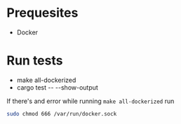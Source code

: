 # Prequesites

- Docker

# Run tests

- make all-dockerized
- cargo test -- --show-output

If there's and error while running `make all-dockerized` run

```bash
sudo chmod 666 /var/run/docker.sock
```
